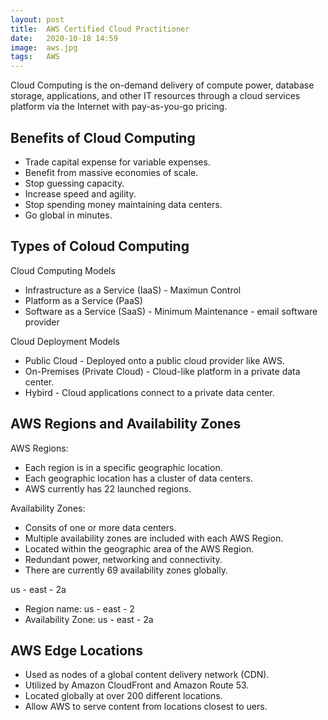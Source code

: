 ```yaml
---
layout: post
title:  AWS Certified Cloud Practitioner
date:   2020-10-18 14:59
image:  aws.jpg
tags:   AWS
---
```


Cloud Computing is the on-demand delivery of compute power, database storage, applications, and other IT resources through a cloud services platform via the Internet with pay-as-you-go pricing.

## Benefits of Cloud Computing 

* Trade capital expense for variable expenses.
* Benefit from massive economies of scale.
* Stop guessing capacity.
* Increase speed and agility.
* Stop spending money maintaining data centers.
* Go global in minutes.

## Types of Coloud Computing

Cloud Computing Models

* Infrastructure as a Service (IaaS) - Maximun Control
* Platform as a Service (PaaS)
* Software as a Service (SaaS) - Minimum Maintenance - email software provider

Cloud Deployment Models

* Public Cloud - Deployed onto a public cloud provider like AWS.
* On-Premises (Private Cloud) - Cloud-like platform in a private data center.
* Hybird - Cloud applications connect to a private data center.

## AWS Regions and Availability Zones

AWS Regions:

* Each region is in a specific geographic location.
* Each geographic location has a cluster of data centers.
* AWS currently has 22 launched regions.

Availability Zones:

* Consits of one or more data centers.
* Multiple availability zones are included with each AWS Region.
* Located within the geographic area of the AWS Region.
* Redundant power, networking and connectivity.
* There are currently 69 availability zones globally.

us - east - 2a

* Region name: us - east - 2
* Availability Zone: us - east - 2a

## AWS Edge Locations

* Used as nodes of a global content delivery network (CDN).
* Utilized by Amazon CloudFront and Amazon Route 53.
* Located globally at over 200 different locations.
* Allow AWS to serve content from locations closest to uers.




